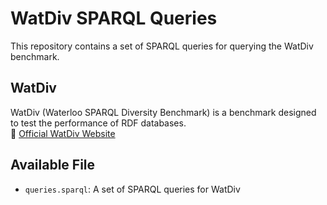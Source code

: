 # WatDiv SPARQL Queries  

This repository contains a set of SPARQL queries for querying the WatDiv benchmark.  

## WatDiv  
WatDiv (Waterloo SPARQL Diversity Benchmark) is a benchmark designed to test the performance of RDF databases.  
🔗 [Official WatDiv Website](https://dsg.uwaterloo.ca/watdiv/)  

## Available File  
- `queries.sparql`: A set of SPARQL queries for WatDiv  
